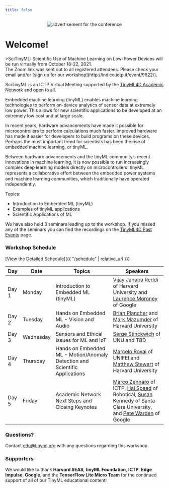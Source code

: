 ```yaml
---
title: false
---
```

<figure class="figure">
  <center>
  <img src="{{ site.baseurl }}/assets/cover.png" alt="advertisement for the conference" class="vid-fluid rounded center">
  </center>
</figure>

# Welcome!

<div id = "LOCAL_TIME"></div>
>SciTinyML: Scientific Use of Machine Learning on Low-Power Devices will be run virtually from October 18-22, 2021. <br> The Zoom link was sent out to all registered attendees. Please check your email and/or [sign up for our workshop](http://indico.ictp.it/event/9622/).

SciTinyML is an ICTP Virtual Meeting supported by the [TinyML4D Academic Network](https://tinyml.seas.harvard.edu/4D/AcademicNetwork) and open to all.

Embedded machine learning (tinyML) enables machine learning technologies to perform on-device analytics of sensor data at extremely low power. This allows for new scientific applications to be developed at an extremely low cost and at large scale.
 
In recent years, hardware advancements have made it possible for microcontrollers to perform calculations much faster. Improved hardware has made it easier for developers to build programs on these devices. Perhaps the most important trend for scientists has been the rise of embedded machine learning, or tinyML.
 
Between hardware advancements and the tinyML community’s recent innovations in machine learning, it is now possible to run increasingly complex deep learning models directly on microcontrollers. tinyML represents a collaborative eﬀort between the embedded power systems and machine learning communities, which traditionally have operated independently.
 
Topics:
+ Introduction to Embedded ML (tinyML)
+ Examples of tinyML applications
+ Scientific Applications of ML

<div class="message">
  We have also held 3 seminars leading up to the workshop. If you missed any of the seminars you can find the recordings on the <a href="https://tinyml.seas.harvard.edu/4D/pastEvents">TinyML4D Past Events</a> page.
</div>

### Workshop Schedule

[View the Detailed Schedule]({{ "/schedule" | relative_url }})

| Day   | Date             | Topics | Speakers |
|-------|------------------|----------------|----------------|
| Day 1 | Monday    | Introduction to Embedded ML (tinyML) | [Vijay Janapa Reddi](https://scholar.harvard.edu/vijay-janapa-reddi/home) of Harvard University and [Laurence Moroney](https://laurencemoroney.com/) of Google |
| Day 2 | Tuesday   | Hands on Embedded ML - Vision and Audio | [Brian Plancher](https://brianplancher.com/) and [Mark Mazumder](https://markmaz.com/) of Harvard University|
| Day 3 | Wednesday | Sensors and Ethical Issues for ML and IoT | [Serge Stinckwich](https://cs.unu.edu/people/experts/15926.html) of UNU and TBD |
| Day 4 | Thursday  | Hands on Embedded ML - Motion/Anomaly Detection and Scientific Applications | [Marcelo Rovai](https://www.linkedin.com/in/marcelo-jose-rovai-brazil-chile/) of UNIFEI and [Matthew Stewart](http://mpstewart.net/) of Harvard University |
| Day 5 | Friday    | Academic Network Next Steps and Closing Keynotes | [Marco Zennaro](http://users.ictp.it/~mzennaro/) of ICTP, [Hal Speed](https://www.linkedin.com/in/halspeed/) of Robotical, [Susan Kennedy](https://www.susan-kennedy.com/) of Santa Clara University, and [Pete Warden](https://petewarden.com/) of Google |

### Questions?
Contact [edu@tinyml.org](mailto:edu@tinyml.org) with any questions regarding this workshop.

### Supporters
We would like to thank **Harvard SEAS**, **tinyML Foundation**, **ICTP**, **Edge Impulse**, **Google**, and the **TensorFlow Lite Micro Team** for the continued support of all of our TinyML educational content!

<script>
  var start = new Date('10/18/2021 1:00:00 PM UTC');
  var end = new Date('10/18/2021 4:00:00 PM UTC');
  var localTime = start.toLocaleTimeString([], {timeStyle: 'short'}) + " to " + end.toLocaleTimeString([], {timeStyle: 'short'});
  var startString = "The workshop will run each day from 1:00 PM to 4:00 PM GMT which is "
  var endString = " in your local timezone (according to your computer system time)."
  document.getElementById('LOCAL_TIME').innerHTML = startString + localTime + endString;
</script>